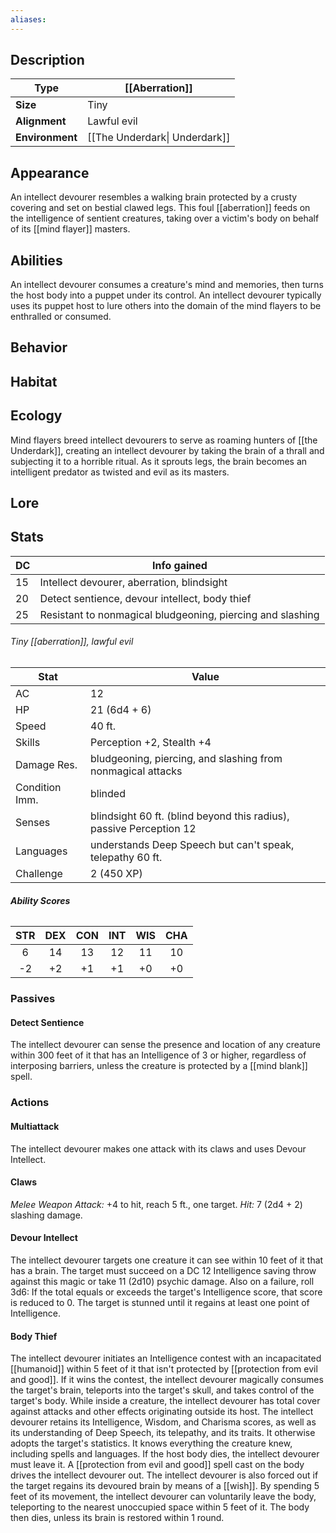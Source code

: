```yaml
---
aliases:
---
```

## Description
| **Type**        | [[Aberration]]                |
| --------------- | ----------------------------- |
| **Size**        | Tiny                          |
| **Alignment**   | Lawful evil                   |
| **Environment** | [[The Underdark\| Underdark]] |
## Appearance
An intellect devourer resembles a walking brain protected by a crusty covering and set on bestial clawed legs. This foul [[aberration]] feeds on the intelligence of sentient creatures, taking over a victim's body on behalf of its [[mind flayer]] masters.
## Abilities
An intellect devourer consumes a creature's mind and memories, then turns the host body into a puppet under its control. An intellect devourer typically uses its puppet host to lure others into the domain of the mind flayers to be enthralled or consumed.
## Behavior

## Habitat

## Ecology
Mind flayers breed intellect devourers to serve as roaming hunters of [[the Underdark]], creating an intellect devourer by taking the brain of a thrall and subjecting it to a horrible ritual. As it sprouts legs, the brain becomes an intelligent predator as twisted and evil as its masters.
## Lore

## Stats
| **DC** | **Info gained**                                            |
| ------ | ---------------------------------------------------------- |
| 15     | Intellect devourer, aberration, blindsight                 |
| 20     | Detect sentience, devour intellect, body thief             |
| 25     | Resistant to nonmagical bludgeoning, piercing and slashing |
###### *Tiny [[aberration]], lawful evil*
| Stat           | Value                                                               |
| -------------- | ------------------------------------------------------------------- |
| AC             | 12                                                                  |
| HP             | 21 (6d4 + 6)                                                        |
| Speed          | 40 ft.                                                              |
| Skills         | Perception +2, Stealth +4                                           |
| Damage Res.    | bludgeoning, piercing, and slashing from nonmagical attacks         |
| Condition Imm. | blinded                                                             |
| Senses         | blindsight 60 ft. (blind beyond this radius), passive Perception 12 |
| Languages      | understands Deep Speech but can't speak, telepathy 60 ft.           |
| Challenge      | 2 (450 XP)                                                          |
###### **Ability Scores**
| STR | DEX | CON | INT | WIS | CHA |
|:---:|:---:|:---:|:---:|:---:|:---:|
|  6  | 14  | 13  | 12  | 11  | 10  |
| -2  | +2  | +1  | +1  | +0  | +0  |
### Passives
#### Detect Sentience
The intellect devourer can sense the presence and location of any creature within 300 feet of it that has an Intelligence of 3 or higher, regardless of interposing barriers, unless the creature is protected by a [[mind blank]] spell.
### Actions
#### Multiattack
The intellect devourer makes one attack with its claws and uses Devour Intellect.
#### Claws
_Melee Weapon Attack:_ +4 to hit, reach 5 ft., one target. 
_Hit:_ 7 (2d4 + 2) slashing damage.
#### Devour Intellect
The intellect devourer targets one creature it can see within 10 feet of it that has a brain. The target must succeed on a DC 12 Intelligence saving throw against this magic or take 11 (2d10) psychic damage. Also on a failure, roll 3d6: If the total equals or exceeds the target's Intelligence score, that score is reduced to 0. The target is stunned until it regains at least one point of Intelligence.
#### Body Thief
The intellect devourer initiates an Intelligence contest with an incapacitated [[humanoid]] within 5 feet of it that isn't protected by [[protection from evil and good]]. If it wins the contest, the intellect devourer magically consumes the target's brain, teleports into the target's skull, and takes control of the target's body. While inside a creature, the intellect devourer has total cover against attacks and other effects originating outside its host. The intellect devourer retains its Intelligence, Wisdom, and Charisma scores, as well as its understanding of Deep Speech, its telepathy, and its traits. It otherwise adopts the target's statistics. It knows everything the creature knew, including spells and languages.
If the host body dies, the intellect devourer must leave it. A [[protection from evil and good]] spell cast on the body drives the intellect devourer out. The intellect devourer is also forced out if the target regains its devoured brain by means of a [[wish]]. By spending 5 feet of its movement, the intellect devourer can voluntarily leave the body, teleporting to the nearest unoccupied space within 5 feet of it. The body then dies, unless its brain is restored within 1 round.